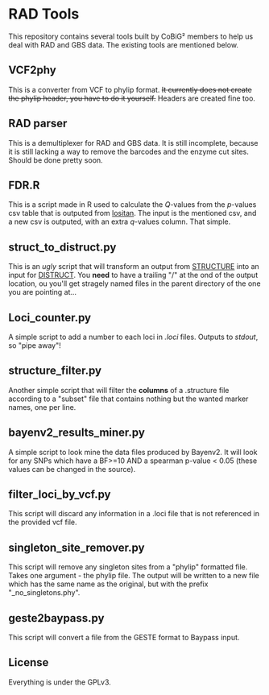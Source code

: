 # RAD Tools

This repository contains several tools built by CoBiG² members to help us deal with RAD and GBS data.
The existing tools are mentioned below.


## VCF2phy

This is a converter from VCF to phylip format. ~~It currently does not create the phylip header, you have to do it yourself.~~ Headers are created fine too.


## RAD parser

This is a demultiplexer for RAD and GBS data. It is still incomplete, because it is still lacking a way to remove the barcodes and the enzyme cut sites. Should be done pretty soon.


## FDR.R

This is a script made in R used to calculate the *Q*-values from the *p*-values csv table that is outputed from [lositan](http://popgen.net/soft/lositan/).
The input is the mentioned csv, and a new csv is outputed, with an extra *q*-values column.
That simple.


## struct_to_distruct.py

This is an *ugly* script that will transform an output from [STRUCTURE](http://pritchardlab.stanford.edu/structure.html) into an input for [DISTRUCT](http://web.stanford.edu/group/rosenberglab/distruct.html).
You **need** to have a trailing "/" at the ond of the output location, ou you'll get stragely named files in the parent directory of the one you are pointing at...


## Loci_counter.py

A simple script to add a number to each loci in *.loci* files. Outputs to *stdout*, so "pipe away"!


## structure_filter.py

Another simple script that will filter the **columns** of a .structure file according to a "subset" file that contains nothing but the wanted marker names, one per line.

## bayenv2_results_miner.py

A simple script to look mine the data files produced by Bayenv2. It will look for any SNPs which have a BF>=10 AND a spearman p-value < 0.05 (these values can be changed in the source).

## filter_loci_by_vcf.py

This script will discard any information in a .loci file that is not referenced in the provided vcf file.

## singleton_site_remover.py

This script will remove any singleton sites from a "phylip" formatted file.
Takes one argument - the phylip file. The output will be written to a new file
which has the same name as the original, but with the prefix
"_no_singletons.phy".

## geste2baypass.py

This script will convert a file from the GESTE format to Baypass input.

## License

Everything is under the GPLv3.
